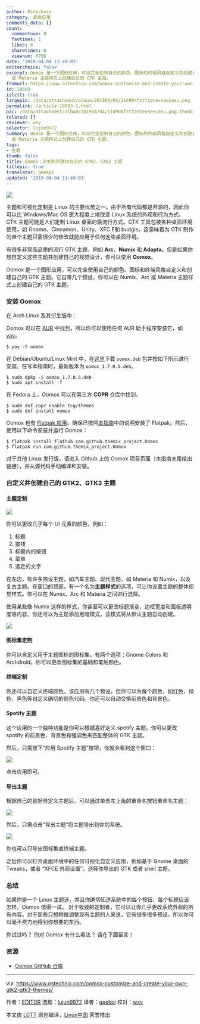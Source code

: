 ```yaml
---
author: Ostechnix
category: 桌面应用
comments_data: []
count:
  commentnum: 0
  favtimes: 1
  likes: 0
  sharetimes: 0
  viewnum: 6706
date: '2019-04-04 11:49:03'
editorchoice: false
excerpt: Oomox 是一个图形应用，可以完全使用自己的颜色、图标和终端风格自定义和创建自己的 GTK 主题。它自带几个预设，你可以在 Numix、Arc
  或 Materia 主题样式上创建自己的 GTK 主题。
fromurl: https://www.ostechnix.com/oomox-customize-and-create-your-own-gtk2-gtk3-themes/
id: 10683
islctt: true
largepic: /data/attachment/album/201904/04/114904fztfzetevsee1asu.png
permalink: /article-10683-1.html
pic: /data/attachment/album/201904/04/114904fztfzetevsee1asu.png.thumb.jpg
related: []
reviewer: wxy
selector: lujun9972
summary: Oomox 是一个图形应用，可以完全使用自己的颜色、图标和终端风格自定义和创建自己的 GTK 主题。它自带几个预设，你可以在 Numix、Arc
  或 Materia 主题样式上创建自己的 GTK 主题。
tags:
- 主题
thumb: false
title: Oomox：定制和创建你自己的 GTK2、GTK3 主题
titlepic: true
translator: geekpi
updated: '2019-04-04 11:49:03'
---
```


![](/data/attachment/album/201904/04/114904fztfzetevsee1asu.png)


主题和可视化定制是 Linux 的主要优势之一。由于所有代码都是开源的，因此你可以比 Windows/Mac OS 更大程度上地改变 Linux 系统的外观和行为方式。GTK 主题可能是人们定制 Linux 桌面的最流行方式。GTK 工具包被各种桌面环境使用，如 Gnome、Cinnamon、Unity、XFC E和 budgie。这意味着为 GTK 制作的单个主题只需很少的修改就能应用于任何这些桌面环境。


有很多非常高品质的流行 GTK 主题，例如 **Arc**、**Numix** 和 **Adapta**。但是如果你想自定义这些主题并创建自己的视觉设计，你可以使用 **Oomox**。


Oomox 是一个图形应用，可以完全使用自己的颜色、图标和终端风格自定义和创建自己的 GTK 主题。它自带几个预设，你可以在 Numix、Arc 或 Materia 主题样式上创建自己的 GTK 主题。


### 安装 Oomox


在 Arch Linux 及其衍生版中：


Oomox 可以在 [AUR](https://aur.archlinux.org/packages/oomox/) 中找到，所以你可以使用任何 AUR 助手程序安装它，如 [yay](https://www.ostechnix.com/yay-found-yet-another-reliable-aur-helper/)。



```
$ yay -S oomox
```

在 Debian/Ubuntu/Linux Mint 中，在[这里](https://github.com/themix-project/oomox/releases)下载 `oomox.deb` 包并按如下所示进行安装。在写本指南时，最新版本为 `oomox_1.7.0.5.deb`。



```
$ sudo dpkg -i oomox_1.7.0.5.deb
$ sudo apt install -f
```

在 Fedora 上，Oomox 可以在第三方 **COPR** 仓库中找到。



```
$ sudo dnf copr enable tcg/themes
$ sudo dnf install oomox
```

Oomox 也有 [Flatpak 应用](https://flathub.org/apps/details/com.github.themix_project.Oomox)。确保已按照[本指南](https://www.ostechnix.com/flatpak-new-framework-desktop-applications-linux/)中的说明安装了 Flatpak。然后，使用以下命令安装并运行 Oomox：



```
$ flatpak install flathub com.github.themix_project.Oomox
$ flatpak run com.github.themix_project.Oomox
```

对于其他 Linux 发行版，请进入 Github 上的 Oomox 项目页面（本指南末尾给出链接），并从源代码手动编译和安装。


### 自定义并创建自己的 GTK2、GTK3 主题


#### 主题定制


![](/data/attachment/album/201904/04/114905zsgsgrresxxbx2rh.png)


你可以更改几乎每个 UI 元素的颜色，例如：


1. 标题
2. 按钮
3. 标题内的按钮
4. 菜单
5. 选定的文字


在左边，有许多预设主题，如汽车主题、现代主题，如 Materia 和 Numix，以及复古主题。在窗口的顶部，有一个名为**主题样式**的选项，可让你设置主题的整体视觉样式。你可以在 Numix、Arc 和 Materia 之间进行选择。


使用某些像 Numix 这样的样式，你甚至可以更改标题渐变，边框宽度和面板透明度等内容。你还可以为主题添加黑暗模式，该模式将从默认主题自动创建。


![](/data/attachment/album/201904/04/114906avfqe3rrompdlayv.png)


#### 图标集定制


你可以自定义用于主题图标的图标集。有两个选项：Gnome Colors 和 Archdroid。你可以更改图标集的基础和笔触颜色。


#### 终端定制


你还可以自定义终端颜色。该应用有几个预设，但你可以为每个颜色，如红色，绿色，黑色等自定义确切的颜色代码。你还可以自动交换前景色和背景色。


#### Spotify 主题


这个应用的一个独特功能是你可以根据喜好定义 spotify 主题。你可以更改 spotify 的前景色、背景色和强调色来匹配整体的 GTK 主题。


然后，只需按下“应用 Spotify 主题”按钮，你就会看到这个窗口：


![](/data/attachment/album/201904/04/114907icrvnwtu202xh0vn.png)


点击应用即可。


#### 导出主题


根据自己的喜好自定义主题后，可以通过单击左上角的重命名按钮重命名主题：


![](/data/attachment/album/201904/04/114908fxxcttmkkczkqc0k.png)


然后，只需点击“导出主题”将主题导出到你的系统。


![](/data/attachment/album/201904/04/114910xpf0m3qdfuucujmf.png)


你也可以只导出图标集或终端主题。


之后你可以打开桌面环境中的任何可视化自定义应用，例如基于 Gnome 桌面的 Tweaks，或者 “XFCE 外观设置”。选择你导出的 GTK 或者 shell 主题。


### 总结


如果你是一个 Linux 主题迷，并且你确切知道系统中的每个按钮、每个标题应该怎样，Oomox 值得一试。 对于极致的定制者，它可以让你几乎更改系统外观的所有内容。对于那些只想稍微调整现有主题的人来说，它有很多很多预设，所以你可以毫不费力地得到你想要的东西。


你试过吗？ 你对 Oomox 有什么看法？ 请在下面留言！


### 资源


* [Oomox GitHub 仓库](https://github.com/themix-project/oomox)




---


via: <https://www.ostechnix.com/oomox-customize-and-create-your-own-gtk2-gtk3-themes/>


作者：[EDITOR](https://www.ostechnix.com/author/editor/) 选题：[lujun9972](https://github.com/lujun9972) 译者：[geekpi](https://github.com/geekpi) 校对：[wxy](https://github.com/wxy)


本文由 [LCTT](https://github.com/LCTT/TranslateProject) 原创编译，[Linux中国](https://linux.cn/) 荣誉推出